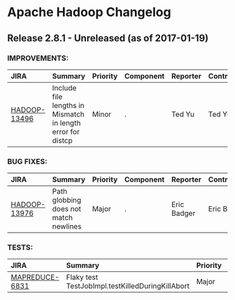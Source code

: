
<!---
# Licensed to the Apache Software Foundation (ASF) under one
# or more contributor license agreements.  See the NOTICE file
# distributed with this work for additional information
# regarding copyright ownership.  The ASF licenses this file
# to you under the Apache License, Version 2.0 (the
# "License"); you may not use this file except in compliance
# with the License.  You may obtain a copy of the License at
#
#     http://www.apache.org/licenses/LICENSE-2.0
#
# Unless required by applicable law or agreed to in writing, software
# distributed under the License is distributed on an "AS IS" BASIS,
# WITHOUT WARRANTIES OR CONDITIONS OF ANY KIND, either express or implied.
# See the License for the specific language governing permissions and
# limitations under the License.
-->
# Apache Hadoop Changelog

## Release 2.8.1 - Unreleased (as of 2017-01-19)



### IMPROVEMENTS:

| JIRA | Summary | Priority | Component | Reporter | Contributor |
|:---- |:---- | :--- |:---- |:---- |:---- |
| [HADOOP-13496](https://issues.apache.org/jira/browse/HADOOP-13496) | Include file lengths in Mismatch in length error for distcp |  Minor | . | Ted Yu | Ted Yu |


### BUG FIXES:

| JIRA | Summary | Priority | Component | Reporter | Contributor |
|:---- |:---- | :--- |:---- |:---- |:---- |
| [HADOOP-13976](https://issues.apache.org/jira/browse/HADOOP-13976) | Path globbing does not match newlines |  Major | . | Eric Badger | Eric Badger |


### TESTS:

| JIRA | Summary | Priority | Component | Reporter | Contributor |
|:---- |:---- | :--- |:---- |:---- |:---- |
| [MAPREDUCE-6831](https://issues.apache.org/jira/browse/MAPREDUCE-6831) | Flaky test TestJobImpl.testKilledDuringKillAbort |  Major | mrv2 | Peter Bacsko | Peter Bacsko |


